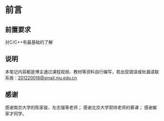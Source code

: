 # 前言

## 前置要求

对C/C++有最基础的了解

## 说明

本笔记内容都是博主通过课程视频、教材等资料自行编写，若出现错误或纰漏请联系我：201220018@smail.nju.edu.cn

## 感谢

感谢南京大学的陈家骏、左志强等老师；
感谢北京大学郭炜老师的慕课；
感谢崔家才同学。

